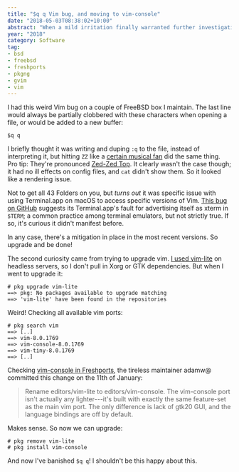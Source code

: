```yaml
---
title: "$q q Vim bug, and moving to vim-console"
date: "2018-05-03T08:38:02+10:00"
abstract: "When a mild irritation finally warranted further investigation!"
year: "2018"
category: Software
tag:
- bsd
- freebsd
- freshports
- pkgng
- gvim
- vim
---
```

I had this weird Vim bug on a couple of FreeBSD box I maintain. The last line would always be partially clobbered with these characters when opening a file, or would be added to a new buffer:

    $q q

I briefly thought it was writing and duping `:q` to the file, instead of interpreting it, but hitting `ZZ` like a [certain musical fan] did the same thing. Pro tip: They're pronounced [Zed-Zed Top]. It clearly wasn't the case though; it had no ill effects on config files, and `cat` didn't show them. So it looked like a rendering issue.

Not to get all 43 Folders on you, but *turns out* it was specific issue with using Terminal.app on macOS to access specific versions of Vim. [This bug on GitHub] suggests its Terminal.app's fault for advertising itself as xterm in `$TERM`; a common practice among terminal emulators, but not strictly true. If so, it's curious it didn't manifest before.

In any case, there's a mitigation in place in the most recent versions. So upgrade and be done!

The second curiosity came from trying to upgrade vim. [I used vim-lite] on headless servers, so I don't pull in Xorg or GTK dependencies. But when I went to upgrade it:

    # pkg upgrade vim-lite
    ==> pkg: No packages available to upgrade matching
    ==> 'vim-lite' have been found in the repositories

Weird! Checking all available vim ports:

    # pkg search vim
    ==> [..]
    ==> vim-8.0.1769
    ==> vim-console-8.0.1769
    ==> vim-tiny-8.0.1769
    ==> [..]

Checking [vim-console in Freshports], the tireless maintainer adamw@ committed this change on the 11th of January:

> Rename editors/vim-lite to editors/vim-console. The vim-console port isn't
actually any lighter---it's built with exactly the same feature-set as
the main vim port. The only difference is lack of gtk20 GUI, and the
language bindings are off by default.

Makes sense. So now we can upgrade:

    # pkg remove vim-lite
    # pkg install vim-console

And now I've banished `$q q`! I shouldn't be this happy about this.

[certain musical fan]: https://en.wikipedia.org/wiki/ZZ_Top "ZZ Top on Wikipedia"
[This bug on GitHub]: https://github.com/vim/vim/issues/2008
[Zed-Zed Top]: https://en.wikipedia.org/wiki/Rhoticity_in_English "Wikipedia article on English Rhoticity"
[vim-console in Freshports]: https://www.freshports.org/editors/vim-console/
[I used vim-lite]: https://gist.github.com/rubenerd/68920d7bed70b67763f9b8bc95695374 "My GitHub gist showing the last vim-lite version"

